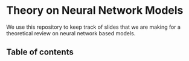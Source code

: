 # Theory on Neural Network Models
We use this repository to keep track of slides that we are making for a theoretical review on neural network based models. 
## Table of contents

